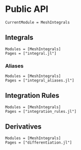 # Public API

```@meta
CurrentModule = MeshIntegrals
```

## Integrals

```@autodocs
Modules = [MeshIntegrals]
Pages = ["integral.jl"]
```

### Aliases

```@autodocs
Modules = [MeshIntegrals]
Pages = ["integral_aliases.jl"]
```

## Integration Rules

```@autodocs
Modules = [MeshIntegrals]
Pages = ["integration_rules.jl"]
```

## Derivatives

```@autodocs
Modules = [MeshIntegrals]
Pages = ["differentiation.jl"]
```
